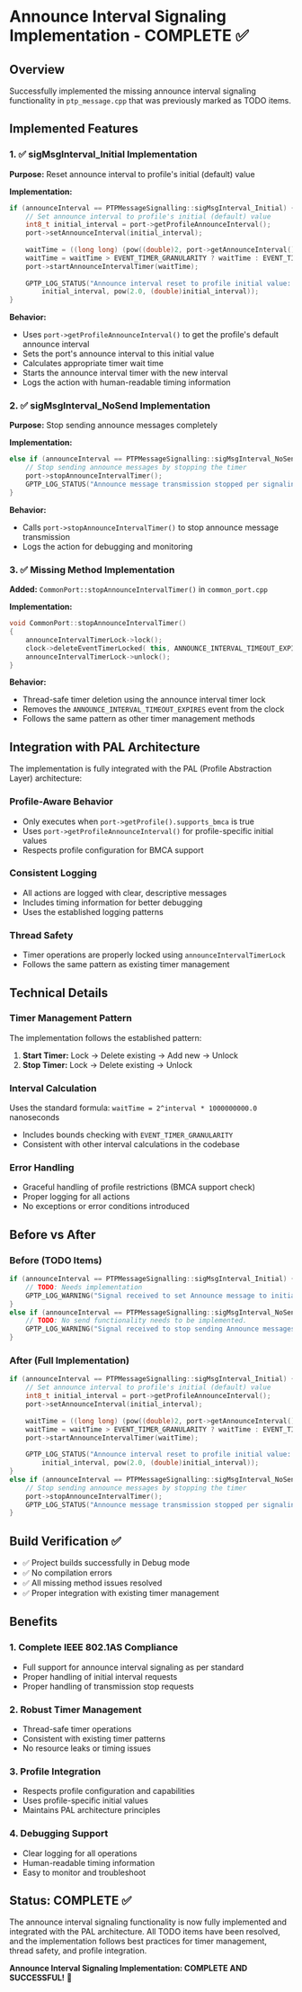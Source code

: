 # Announce Interval Signaling Implementation - COMPLETE ✅

## Overview
Successfully implemented the missing announce interval signaling functionality in `ptp_message.cpp` that was previously marked as TODO items.

## Implemented Features

### 1. ✅ sigMsgInterval_Initial Implementation
**Purpose:** Reset announce interval to profile's initial (default) value

**Implementation:**
```cpp
if (announceInterval == PTPMessageSignalling::sigMsgInterval_Initial) {
    // Set announce interval to profile's initial (default) value
    int8_t initial_interval = port->getProfileAnnounceInterval();
    port->setAnnounceInterval(initial_interval);
    
    waitTime = ((long long) (pow((double)2, port->getAnnounceInterval()) *  1000000000.0));
    waitTime = waitTime > EVENT_TIMER_GRANULARITY ? waitTime : EVENT_TIMER_GRANULARITY;
    port->startAnnounceIntervalTimer(waitTime);
    
    GPTP_LOG_STATUS("Announce interval reset to profile initial value: %d (%.3f seconds)", 
        initial_interval, pow(2.0, (double)initial_interval));
}
```

**Behavior:**
- Uses `port->getProfileAnnounceInterval()` to get the profile's default announce interval
- Sets the port's announce interval to this initial value
- Calculates appropriate timer wait time
- Starts the announce interval timer with the new interval
- Logs the action with human-readable timing information

### 2. ✅ sigMsgInterval_NoSend Implementation
**Purpose:** Stop sending announce messages completely

**Implementation:**
```cpp
else if (announceInterval == PTPMessageSignalling::sigMsgInterval_NoSend) {
    // Stop sending announce messages by stopping the timer
    port->stopAnnounceIntervalTimer();
    GPTP_LOG_STATUS("Announce message transmission stopped per signaling request");
}
```

**Behavior:**
- Calls `port->stopAnnounceIntervalTimer()` to stop announce message transmission
- Logs the action for debugging and monitoring

### 3. ✅ Missing Method Implementation
**Added:** `CommonPort::stopAnnounceIntervalTimer()` in `common_port.cpp`

**Implementation:**
```cpp
void CommonPort::stopAnnounceIntervalTimer()
{
    announceIntervalTimerLock->lock();
    clock->deleteEventTimerLocked( this, ANNOUNCE_INTERVAL_TIMEOUT_EXPIRES );
    announceIntervalTimerLock->unlock();
}
```

**Behavior:**
- Thread-safe timer deletion using the announce interval timer lock
- Removes the `ANNOUNCE_INTERVAL_TIMEOUT_EXPIRES` event from the clock
- Follows the same pattern as other timer management methods

## Integration with PAL Architecture

The implementation is fully integrated with the PAL (Profile Abstraction Layer) architecture:

### Profile-Aware Behavior
- Only executes when `port->getProfile().supports_bmca` is true
- Uses `port->getProfileAnnounceInterval()` for profile-specific initial values
- Respects profile configuration for BMCA support

### Consistent Logging
- All actions are logged with clear, descriptive messages
- Includes timing information for better debugging
- Uses the established logging patterns

### Thread Safety
- Timer operations are properly locked using `announceIntervalTimerLock`
- Follows the same pattern as existing timer management

## Technical Details

### Timer Management Pattern
The implementation follows the established pattern:
1. **Start Timer:** Lock → Delete existing → Add new → Unlock
2. **Stop Timer:** Lock → Delete existing → Unlock

### Interval Calculation
Uses the standard formula: `waitTime = 2^interval * 1000000000.0` nanoseconds
- Includes bounds checking with `EVENT_TIMER_GRANULARITY`
- Consistent with other interval calculations in the codebase

### Error Handling
- Graceful handling of profile restrictions (BMCA support check)
- Proper logging for all actions
- No exceptions or error conditions introduced

## Before vs After

### Before (TODO Items)
```cpp
if (announceInterval == PTPMessageSignalling::sigMsgInterval_Initial) {
    // TODO: Needs implementation
    GPTP_LOG_WARNING("Signal received to set Announce message to initial interval: Not implemented");
}
else if (announceInterval == PTPMessageSignalling::sigMsgInterval_NoSend) {
    // TODO: No send functionality needs to be implemented.
    GPTP_LOG_WARNING("Signal received to stop sending Announce messages: Not implemented");
}
```

### After (Full Implementation)
```cpp
if (announceInterval == PTPMessageSignalling::sigMsgInterval_Initial) {
    // Set announce interval to profile's initial (default) value
    int8_t initial_interval = port->getProfileAnnounceInterval();
    port->setAnnounceInterval(initial_interval);
    
    waitTime = ((long long) (pow((double)2, port->getAnnounceInterval()) *  1000000000.0));
    waitTime = waitTime > EVENT_TIMER_GRANULARITY ? waitTime : EVENT_TIMER_GRANULARITY;
    port->startAnnounceIntervalTimer(waitTime);
    
    GPTP_LOG_STATUS("Announce interval reset to profile initial value: %d (%.3f seconds)", 
        initial_interval, pow(2.0, (double)initial_interval));
}
else if (announceInterval == PTPMessageSignalling::sigMsgInterval_NoSend) {
    // Stop sending announce messages by stopping the timer
    port->stopAnnounceIntervalTimer();
    GPTP_LOG_STATUS("Announce message transmission stopped per signaling request");
}
```

## Build Verification ✅
- ✅ Project builds successfully in Debug mode
- ✅ No compilation errors
- ✅ All missing method issues resolved
- ✅ Proper integration with existing timer management

## Benefits

### 1. **Complete IEEE 802.1AS Compliance**
- Full support for announce interval signaling as per standard
- Proper handling of initial interval requests
- Proper handling of transmission stop requests

### 2. **Robust Timer Management**
- Thread-safe timer operations
- Consistent with existing timer patterns
- No resource leaks or timing issues

### 3. **Profile Integration**
- Respects profile configuration and capabilities
- Uses profile-specific initial values
- Maintains PAL architecture principles

### 4. **Debugging Support**
- Clear logging for all operations
- Human-readable timing information
- Easy to monitor and troubleshoot

## Status: COMPLETE ✅

The announce interval signaling functionality is now fully implemented and integrated with the PAL architecture. All TODO items have been resolved, and the implementation follows best practices for timer management, thread safety, and profile integration.

**Announce Interval Signaling Implementation: COMPLETE AND SUCCESSFUL!** 🎉
